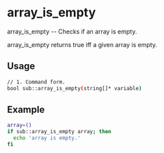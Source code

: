 # array_is_empty
array_is_empty -- Checks if an array is empty.

array_is_empty returns true iff a given array is empty.

## Usage
```sh
// 1. Command form.
bool sub::array_is_empty(string[]* variable)
```


## Example
```sh
array=()
if sub::array_is_empty array; then
  echo 'array is empty.'
fi
```
